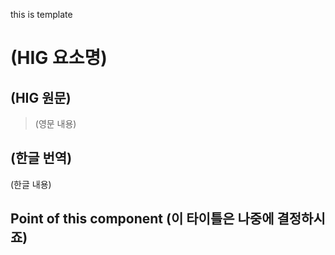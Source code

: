 this is template

# (HIG 요소명)

## (HIG 원문)
> (영문 내용)


## (한글 번역)
(한글 내용)

## Point of this component (이 타이틀은 나중에 결정하시죠)
